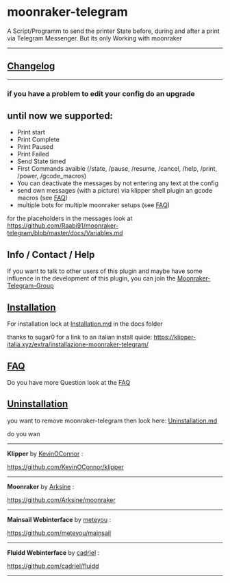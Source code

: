 # moonraker-telegram

A Script/Programm to send the printer State before, during and after a print via Telegram Messenger. But its only Working with moonraker

---

## [Changelog](https://github.com/Raabi91/moonraker-telegram/blob/main/docs/changelog.md)

---

### if you have a problem to edit your config do an upgrade

## until now we supported:

- Print start
- Print Complete
- Print Paused
- Print Failed
- Send State timed
- First Commands avaible (/state, /pause, /resume, /cancel, /help, /print, /power, /gcode_macros)
- You can deactivate the messages by not entering any text at the config
- send own messages (with a picture) via klipper shell plugin an gcode macros (see [FAQ](https://github.com/Raabi91/moonraker-telegram/blob/main/docs/FAQ.md))
- multiple bots for multiple moonraker setups (see [FAQ](https://github.com/Raabi91/moonraker-telegram/blob/main/docs/FAQ.md))

for the placeholders in the messages look at https://github.com/Raabi91/moonraker-telegram/blob/master/docs/Variables.md

## Info / Contact / Help

If you want to talk to other users of this plugin and maybe have some influence in the development of this plugin, you can join the [Moonraker-Telegram-Group](https://t.me/joinchat/HEI8MD3rG1qhl7tg)

## [Installation](https://github.com/Raabi91/moonraker-telegram/blob/main/docs/Installation.md)

For installation lock at [Installation.md](https://github.com/Raabi91/moonraker-telegram/blob/main/docs/Installation.md) in the docs folder

thanks to sugar0 for a link to an italian install quide: https://klipper-italia.xyz/extra/installazione-moonraker-telegram/

## [FAQ](https://github.com/Raabi91/moonraker-telegram/blob/main/docs/FAQ.md)

Do you have more Question look at the [FAQ](https://github.com/Raabi91/moonraker-telegram/blob/main/docs/FAQ.md)

## [Uninstallation](https://github.com/Raabi91/moonraker-telegram/blob/main/docs/deinstallation.md)

you want to remove moonraker-telegram then look here: [Uninstallation.md](https://github.com/Raabi91/moonraker-telegram/blob/main/docs/Uninstallation.md)

do you wan

---

**Klipper** by [KevinOConnor](https://github.com/KevinOConnor) :

https://github.com/KevinOConnor/klipper

---

**Moonraker** by [Arksine](https://github.com/Arksine) :

https://github.com/Arksine/moonraker

---

**Mainsail Webinterface** by [meteyou](https://github.com/meteyou) :

https://github.com/meteyou/mainsail

---

**Fluidd Webinterface** by [cadriel](https://github.com/cadriel) :

https://github.com/cadriel/fluidd

---
